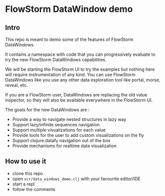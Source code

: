 # FlowStorm DataWindow demo

## Intro

This repo is meant to demo some of the features of FlowStorm DataWindows.

It contains a namespace with code that you can progressively evaluate to try the new FlowStorm DataWindows capabilities.

We will be starting the FlowStorm UI to try the examples but nothing here will require instrumentation of any kind.
You can use FlowStorm DataWindows like you use any other data exploration tool like portal, morse, reveal, etc.

If you are a FlowStorm user, DataWindows are replacing the old value inspector, so they will also be available everywhere in the FlowStorm UI.

The goals for the new DataWindows are :

* Provide a way to navigate nested structures in lazy way
* Support lazy/infinite sequences navigation
* Support multiple visualizations for each value
* Provide tools for the user to add custom visualizations on the fly
* Support clojure.datafy navigation out of the box
* Provide mechanisms for realtime data visualization

## How to use it

* clone this repo
* open `scr/data_windows_demo.clj` with your favourite editor/IDE
* start a repl
* follow the comments
